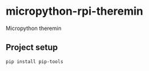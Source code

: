 # micropython-rpi-theremin

Micropython theremin

## Project setup

```shell
pip install pip-tools
```
